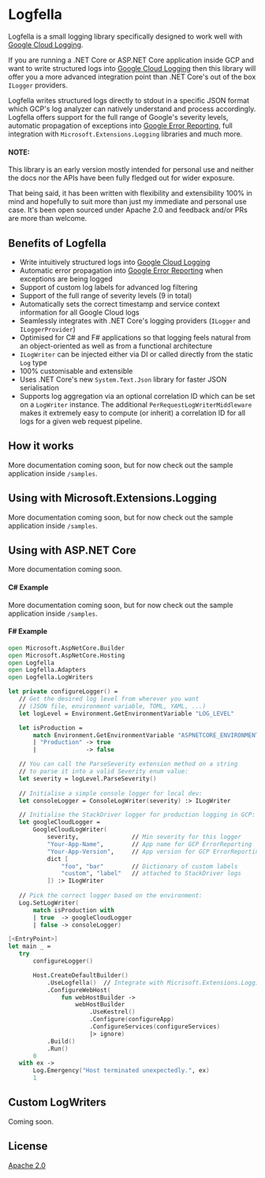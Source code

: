 # Logfella

Logfella is a small logging library specifically designed to work well with [Google Cloud Logging](https://cloud.google.com/logging/).

If you are running a .NET Core or ASP.NET Core application inside GCP and want to write structured logs into [Google Cloud Logging](https://cloud.google.com/logging/) then this library will offer you a more advanced integration point than .NET Core's out of the box `ILogger` providers.

Logfella writes structured logs directly to stdout in a specific JSON format which GCP's log analyzer can natively understand and process accordingly. Logfella offers support for the full range of Google's severity levels, automatic propagation of exceptions into [Google Error Reporting](https://cloud.google.com/error-reporting), full integration with `Microsoft.Extensions.Logging` libraries and much more.

#### NOTE:

This library is an early version mostly intended for personal use and neither the docs nor the APIs have been fully fledged out for wider exposure.

That being said, it has been written with flexibility and extensibility 100% in mind and hopefully to suit more than just my immediate and personal use case. It's been open sourced under Apache 2.0 and feedback and/or PRs are more than welcome.

## Benefits of Logfella

- Write intuitively structured logs into [Google Cloud Logging](https://cloud.google.com/logging/)
- Automatic error propagation into [Google Error Reporting](https://cloud.google.com/error-reporting) when exceptions are being logged
- Support of custom log labels for advanced log filtering
- Support of the full range of severity levels (9 in total)
- Automatically sets the correct timestamp and service context information for all Google Cloud logs
- Seamlessly integrates with .NET Core's logging providers (`ILogger` and `ILoggerProvider`)
- Optimised for C# and F# applications so that logging feels natural from an object-oriented as well as from a functional architecture
- `ILogWriter` can be injected either via DI or called directly from the static `Log` type
- 100% customisable and extensible
- Uses .NET Core's new `System.Text.Json` library for faster JSON serialisation
- Supports log aggregation via an optional correlation ID which can be set on a `LogWriter` instance. The additional `PerRequestLogWriterMiddleware` makes it extremely easy to compute (or inherit) a correlation ID for all logs for a given web request pipeline. 
    
 ## How it works
 
More documentation coming soon, but for now check out the sample application inside `/samples`.
 
 ## Using with Microsoft.Extensions.Logging
 
 More documentation coming soon, but for now check out the sample application inside `/samples`.
 
 ## Using with ASP.NET Core
 
  More documentation coming soon.
 
 #### C# Example
 
 More documentation coming soon, but for now check out the sample application inside `/samples`.
 
 #### F# Example
 
 ```fsharp
open Microsoft.AspNetCore.Builder
open Microsoft.AspNetCore.Hosting
open Logfella
open Logfella.Adapters
open Logfella.LogWriters

let private configureLogger() =
    // Get the desired log level from wherever you want
    // (JSON file, environment variable, TOML, YAML, ...)   
    let logLevel = Environment.GetEnvironmentVariable "LOG_LEVEL"

    let isProduction = 
        match Environment.GetEnvironmentVariable "ASPNETCORE_ENVIRONMENT" with
        | "Production" -> true
        |              -> false

    // You can call the ParseSeverity extension method on a string
    // to parse it into a valid Severity enum value:
    let severity = logLevel.ParseSeverity()
    
    // Initialise a simple console logger for local dev:
    let consoleLogger = ConsoleLogWriter(severity) :> ILogWriter

    // Initialise the StackDriver logger for production logging in GCP:
    let googleCloudLogger =
        GoogleCloudLogWriter(
            severity,               // Min severity for this logger
            "Your-App-Name",        // App name for GCP ErrorReporting
            "Your-App-Version",     // App version for GCP ErrorReporting
            dict [                  
                "foo", "bar"        // Dictionary of custom labels
                "custom", "label"   // attached to StackDriver logs
            ]) :> ILogWriter
    
    // Pick the correct logger based on the environment:
    Log.SetLogWriter(
        match isProduction with
        | true  -> googleCloudLogger
        | false -> consoleLogger)

[<EntryPoint>]
let main _ =
    try
        configureLogger()

        Host.CreateDefaultBuilder()
            .UseLogfella()  // Integrate with Micrisoft.Extensions.Logging
            .ConfigureWebHost(
                fun webHostBuilder ->
                    webHostBuilder
                        .UseKestrel()
                        .Configure(configureApp)
                        .ConfigureServices(configureServices)
                        |> ignore)
            .Build()
            .Run()
        0
    with ex ->
        Log.Emergency("Host terminated unexpectedly.", ex)
        1
```
 
 ## Custom LogWriters
 
 Coming soon.
 
 ## License

 [Apache 2.0](https://github.com/dustinmoris/Logfella/master/LICENSE)